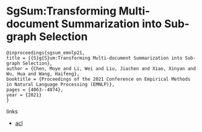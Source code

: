 # SgSum:Transforming Multi-document Summarization into Sub-graph Selection

```
@inproceedings{sgsum_emnlp21,
title = {{S}g{S}um:Transforming Multi-document Summarization into Sub-graph Selection},
author = {Chen, Moye and Li, Wei and Liu, Jiachen and Xiao, Xinyan and Wu, Hua and Wang, Haifeng},
booktitle = {Proceedings of the 2021 Conference on Empirical Methods in Natural Language Processing (EMNLP)},
pages = {4063--4074},
year = {2021}
}
```

links
- [acl](https://aclanthology.org/2021.emnlp-main.333)
